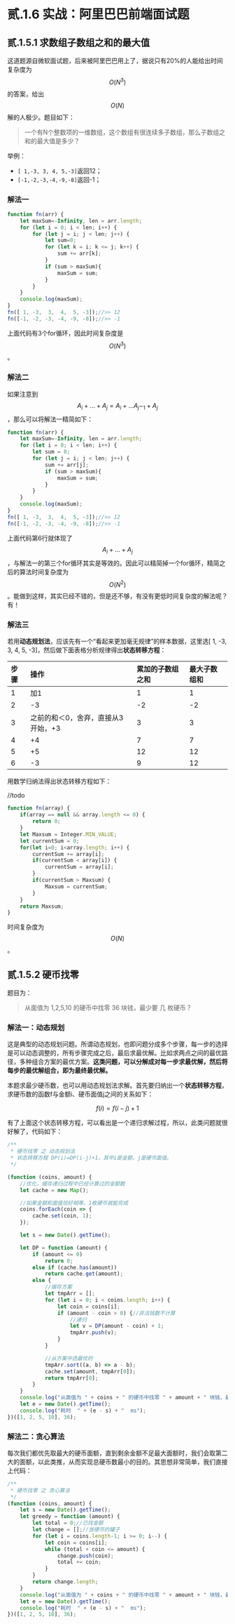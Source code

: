 # 贰.1.6 实战：阿里巴巴前端面试题

## 贰.1.5.1 求数组子数组之和的最大值

这道题源自微软面试题，后来被阿里巴巴用上了，据说只有20%的人能给出时间复杂度为 $$O(N^3)$$ 的答案，给出 $$O(N)$$ 解的人极少。题目如下：

> 一个有N个整数项的一维数组，这个数组有很连续多子数组，那么子数组之和的最大值是多少？

举例：

* `[ 1,-3, 3, 4, 5,-3]`返回12；
* `[-1,-2,-3,-4,-9,-8]`返回-1；

### 解法一

```javascript
function fn(arr) {
    let maxSum=-Infinity, len = arr.length;
    for (let i = 0; i < len; i++) {
        for (let j = i; j < len; j++) {
            let sum=0;
            for (let k = i; k <= j; k++) {
                sum += arr[k];
            }
            if (sum > maxSum){
                maxSum = sum;
            }
        }
    }
    console.log(maxSum);
}
fn([ 1, -3,  3,  4,  5, -3]);//>> 12
fn([-1, -2, -3, -4, -9, -8]);//>> -1
```

上面代码有3个for循环，因此时间复杂度是 $$O(N^3)$$ 。

### 解法二

如果注意到 $$A_i+...+A_j=A_i+...A_j-_1+A_j$$ ，那么可以将解法一精简如下：

```javascript
function fn(arr) {
    let maxSum=-Infinity, len = arr.length;
    for (let i = 0; i < len; i++) {
        let sum = 0;
        for (let j = i; j < len; j++) {
            sum += arr[j];
            if (sum > maxSum){
                maxSum = sum;
            }
        }
    }
    console.log(maxSum);
}
fn([ 1, -3,  3,  4,  5, -3]);//>> 12
fn([-1, -2, -3, -4, -9, -8]);//>> -1
```

上面代码第6行就体现了 $$A_i+...+A_j$$ ，与解法一的第三个for循环其实是等效的。因此可以精简掉一个for循环，精简之后的算法时间复杂度为 $$O(N^2)$$ 。能做到这样，其实已经不错的，但是还不够，有没有更低时间复杂度的解法呢？有！

### 解法三

若用**动态规划法**，应该先有一个“看起来更加毫无规律”的样本数据，这里选\[ 1, -3, 3, 4, 5, -3\]，然后做下面表格分析规律得出**状态转移方程**：

| 步骤 | 操作 | 累加的子数组之和 | 最大子数组和 |
| :--- | :--- | :--- | :--- |
| 1 | 加1 | 1 | 1 |
| 2 | -3 | -2 | -2 |
| 3 | 之前的和＜0，舍弃，直接从3开始，+3 | 3 | 3 |
| 4 | +4 | 7 | 7 |
| 5 | +5 | 12 | 12 |
| 6 | -3 | 9 | 12 |

用数学归纳法得出状态转移方程如下：

 //todo

```javascript
function fn(array) {
	if(array == null && array.length <= 0) {
		return 0;
	}
    let Maxsum = Integer.MIN_VALUE;
    let currentSum = 0;
    for(let i=0; i<array.length; i++) {
    	currentSum += array[i];
    	if(currentSum < array[i]) {
    		currentSum = array[i];
    	}
    	if(currentSum > Maxsum) {
    		Maxsum = currentSum;
    	}
    }
    return Maxsum;
}
```

时间复杂度为 $$O(N)$$ 。

## 贰.1.5.2 硬币找零

题目为：

> 从面值为 1,2,5,10 的硬币中找零 36 块钱，最少要 几 枚硬币？

### 解法一：动态规划

这是典型的动态规划问题。所谓动态规划，也即问题分成多个步骤，每一步的选择是可以动态调整的，所有步骤完成之后，最后求最优解。比如求两点之间的最优路径，多种组合方案的最优方案。**这类问题，可以分解成对每一步求最优解，然后将每步的最优解组合，即为最终最优解。**

本题求最少硬币数，也可以用动态规划法求解。首先要归纳出一个**状态转移方程**，求硬币数的函数f与金额i、硬币面值j之间的关系如下：

$$
f(i)=f(i-j)+1
$$

有了上面这个状态转移方程，可以看出是一个递归求解过程，所以，此类问题就很好解了，代码如下：

```javascript
/**
 * 硬币找零 之 动态规划法
 * 状态转移方程 DP(i)=DP(i-j)+1，其中i是金额，j是硬币面值。
 */

(function (coins, amount) {
    //优化，缓存递归过程中已经计算过的金额数
    let cache = new Map();

    //如果金额和面值恰好相等，1枚硬币就能完成
    coins.forEach(coin => {
        cache.set(coin, 1);
    });

    let s = new Date().getTime();

    let DP = function (amount) {
        if (amount <= 0)
            return 0;
        else if (cache.has(amount))
            return cache.get(amount);
        else {
            //缓存方案
            let tmpArr = [];
            for (let i = 0; i < coins.length; i++) {
                let coin = coins[i];
                if (amount - coin > 0) {//非法钱数不计算
                    //递归
                    let v = DP(amount - coin) + 1;
                    tmpArr.push(v);
                }
            }

            //从方案中选最优的
            tmpArr.sort((a, b) => a - b);
            cache.set(amount, tmpArr[0]);
            return tmpArr[0];
        }
    }
    console.log("从面值为 " + coins + " 的硬币中找零 " + amount + " 块钱，最少要 " + DP(amount) + " 枚硬币");
    let e = new Date().getTime();
    console.log("耗时  " + (e - s) + "  ms");
})([1, 2, 5, 10], 36);
```

### 解法二：贪心算法

每次我们都优先取最大的硬币面额，直到剩余金额不足最大面额时，我们会取第二大的面额，以此类推，从而实现总硬币数最小的目的。其思想非常简单，我们直接上代码：

```javascript
/**
 * 硬币找零 之 贪心算法
 */
(function (coins, amount) {
    let s = new Date().getTime();
    let greedy = function (amount) {
        let total = 0;//已找金额
        let change = [];//放硬币的罐子
        for (let i = coins.length-1; i >= 0; i--) {
            let coin = coins[i];
            while (total + coin <= amount) {
                change.push(coin);
                total += coin;
            }
        }
        return change.length;
    }
    console.log("从面值为 " + coins + " 的硬币中找零 " + amount + " 块钱，最少要 " + greedy(amount) + " 枚硬币");
    let e = new Date().getTime();
    console.log("耗时  " + (e - s) + "  ms");
})([1, 2, 5, 10], 36);
```



